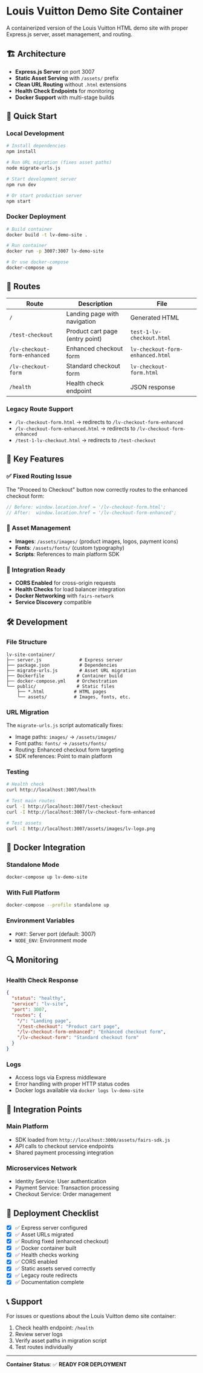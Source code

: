 # Louis Vuitton Demo Site Container

A containerized version of the Louis Vuitton HTML demo site with proper Express.js server, asset management, and routing.

## 🏗️ Architecture

- **Express.js Server** on port 3007
- **Static Asset Serving** with `/assets/` prefix
- **Clean URL Routing** without `.html` extensions
- **Health Check Endpoints** for monitoring
- **Docker Support** with multi-stage builds

## 🚀 Quick Start

### Local Development
```bash
# Install dependencies
npm install

# Run URL migration (fixes asset paths)
node migrate-urls.js

# Start development server
npm run dev

# Or start production server
npm start
```

### Docker Deployment
```bash
# Build container
docker build -t lv-demo-site .

# Run container
docker run -p 3007:3007 lv-demo-site

# Or use docker-compose
docker-compose up
```

## 📍 Routes

| Route | Description | File |
|-------|-------------|------|
| `/` | Landing page with navigation | Generated HTML |
| `/test-checkout` | Product cart page (entry point) | `test-1-lv-checkout.html` |
| `/lv-checkout-form-enhanced` | Enhanced checkout form | `lv-checkout-form-enhanced.html` |
| `/lv-checkout-form` | Standard checkout form | `lv-checkout-form.html` |
| `/health` | Health check endpoint | JSON response |

### Legacy Route Support
- `/lv-checkout-form.html` → redirects to `/lv-checkout-form-enhanced`
- `/lv-checkout-form-enhanced.html` → redirects to `/lv-checkout-form-enhanced`
- `/test-1-lv-checkout.html` → redirects to `/test-checkout`

## 🎯 Key Features

### ✅ Fixed Routing Issue
The "Proceed to Checkout" button now correctly routes to the enhanced checkout form:
```javascript
// Before: window.location.href = '/lv-checkout-form.html';
// After:  window.location.href = '/lv-checkout-form-enhanced';
```

### 📁 Asset Management
- **Images**: `/assets/images/` (product images, logos, payment icons)
- **Fonts**: `/assets/fonts/` (custom typography)
- **Scripts**: References to main platform SDK

### 🔗 Integration Ready
- **CORS Enabled** for cross-origin requests
- **Health Checks** for load balancer integration
- **Docker Networking** with `fairs-network`
- **Service Discovery** compatible

## 🛠️ Development

### File Structure
```
lv-site-container/
├── server.js              # Express server
├── package.json           # Dependencies
├── migrate-urls.js        # Asset URL migration
├── Dockerfile            # Container build
├── docker-compose.yml    # Orchestration
└── public/               # Static files
    ├── *.html           # HTML pages
    └── assets/          # Images, fonts, etc.
```

### URL Migration
The `migrate-urls.js` script automatically fixes:
- Image paths: `images/` → `/assets/images/`
- Font paths: `fonts/` → `/assets/fonts/`
- Routing: Enhanced checkout form targeting
- SDK references: Point to main platform

### Testing
```bash
# Health check
curl http://localhost:3007/health

# Test main routes
curl -I http://localhost:3007/test-checkout
curl -I http://localhost:3007/lv-checkout-form-enhanced

# Test assets
curl -I http://localhost:3007/assets/images/lv-logo.png
```

## 🐳 Docker Integration

### Standalone Mode
```bash
docker-compose up lv-demo-site
```

### With Full Platform
```bash
docker-compose --profile standalone up
```

### Environment Variables
- `PORT`: Server port (default: 3007)
- `NODE_ENV`: Environment mode

## 🔍 Monitoring

### Health Check Response
```json
{
  "status": "healthy",
  "service": "lv-site",
  "port": 3007,
  "routes": {
    "/": "Landing page",
    "/test-checkout": "Product cart page",
    "/lv-checkout-form-enhanced": "Enhanced checkout form",
    "/lv-checkout-form": "Standard checkout form"
  }
}
```

### Logs
- Access logs via Express middleware
- Error handling with proper HTTP status codes
- Docker logs available via `docker logs lv-demo-site`

## 🔗 Integration Points

### Main Platform
- SDK loaded from `http://localhost:3000/assets/fairs-sdk.js`
- API calls to checkout service endpoints
- Shared payment processing integration

### Microservices Network
- Identity Service: User authentication
- Payment Service: Transaction processing
- Checkout Service: Order management

## 🚀 Deployment Checklist

- [x] ✅ Express server configured
- [x] ✅ Asset URLs migrated
- [x] ✅ Routing fixed (enhanced checkout)
- [x] ✅ Docker container built
- [x] ✅ Health checks working
- [x] ✅ CORS enabled
- [x] ✅ Static assets served correctly
- [x] ✅ Legacy route redirects
- [x] ✅ Documentation complete

## 📞 Support

For issues or questions about the Louis Vuitton demo site container:
1. Check health endpoint: `/health`
2. Review server logs
3. Verify asset paths in migration script
4. Test routes individually

---

**Container Status**: ✅ **READY FOR DEPLOYMENT** 